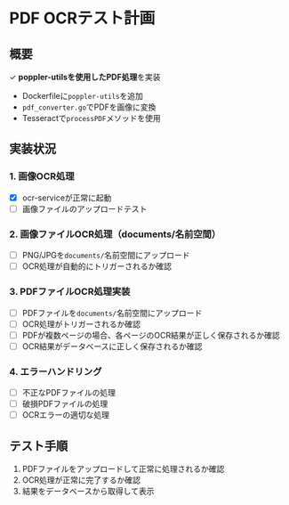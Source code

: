 # PDF OCRテスト計画

## 概要

✓ **poppler-utilsを使用したPDF処理**を実装
- Dockerfileに`poppler-utils`を追加
- `pdf_converter.go`でPDFを画像に変換
- Tesseractで`processPDF`メソッドを使用

## 実装状況

### 1. 画像OCR処理
- [x] ocr-serviceが正常に起動
- [ ] 画像ファイルのアップロードテスト

### 2. 画像ファイルOCR処理（documents/名前空間）
- [ ] PNG/JPGを`documents/`名前空間にアップロード
- [ ] OCR処理が自動的にトリガーされるか確認

### 3. PDFファイルOCR処理実装
- [ ] PDFファイルを`documents/`名前空間にアップロード
- [ ] OCR処理がトリガーされるか確認
- [ ] PDFが複数ページの場合、各ページのOCR結果が正しく保存されるか確認
- [ ] OCR結果がデータベースに正しく保存されるか確認

### 4. エラーハンドリング
- [ ] 不正なPDFファイルの処理
- [ ] 破損PDFファイルの処理
- [ ] OCRエラーの適切な処理

## テスト手順

1. PDFファイルをアップロードして正常に処理されるか確認
2. OCR処理が正常に完了するか確認
3. 結果をデータベースから取得して表示
